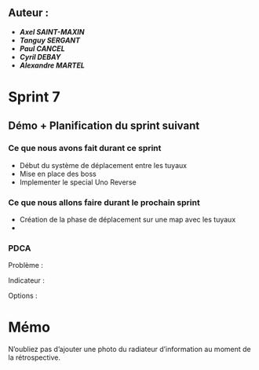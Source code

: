 ## Auteur :
- ***Axel SAINT-MAXIN***
- ***Tanguy SERGANT***
- ***Paul CANCEL***
- ***Cyril DEBAY***
- ***Alexandre MARTEL***

# Sprint 7

## Démo + Planification du sprint suivant

### Ce que nous avons fait durant ce sprint
- Début du système de déplacement entre les tuyaux
- Mise en place des boss
- Implementer le special Uno Reverse

### Ce que nous allons faire durant le prochain sprint
- Création de la phase de déplacement sur une map avec les tuyaux
- 

### PDCA

Problème : 


Indicateur :


Options :


# Mémo
N’oubliez pas d’ajouter une photo du radiateur d’information au moment de la rétrospective.



